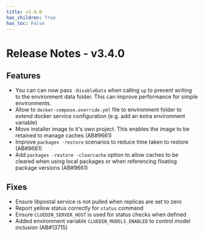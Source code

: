 ```yaml
---
title: v3.4.0
has_children: True
has_toc: False
---
```


# Release Notes - v3.4.0

## Features
+ You can can now pass `-DisableData` when calling `up` to prevent writing to the environment data folder.
  This can improve performance for simple environments.
+ Allow to `docker-compose.override.yml` file to environment folder to extend docker service configuration (e.g. add an extra environment variable)
+ Move installer image to it's own project.  This enables the image to be retained to manage caches  (AB#9661)
+ Improve `packages -restore` scenarios to reduce time taken to restore (AB#9661)
+ Add `packages -restore -clearcache` option to allow caches to be cleared when using local packages or
when referencing floating package versions  (AB#9661)

## Fixes
+ Ensure libpostal service is not pulled when replicas are set to zero
+ Report yellow status correctly for `status` command
+ Ensure `CLUEDIN_SERVER_HOST` is used for status checks when defined
+ Added environment variable `CLUEDIN_MODELS_ENABLED` to control model inclusion (AB#13715)

